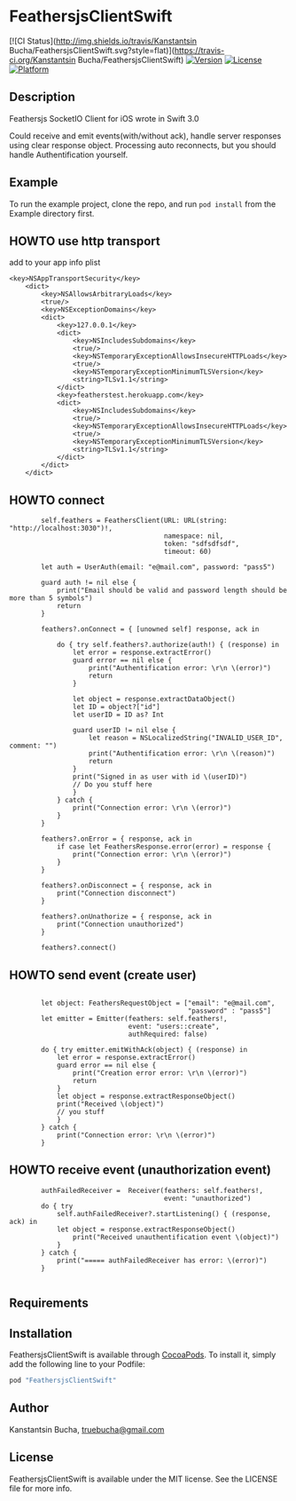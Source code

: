 # FeathersjsClientSwift

[![CI Status](http://img.shields.io/travis/Kanstantsin Bucha/FeathersjsClientSwift.svg?style=flat)](https://travis-ci.org/Kanstantsin Bucha/FeathersjsClientSwift)
[![Version](https://img.shields.io/cocoapods/v/FeathersjsClientSwift.svg?style=flat)](http://cocoapods.org/pods/FeathersjsClientSwift)
[![License](https://img.shields.io/cocoapods/l/FeathersjsClientSwift.svg?style=flat)](http://cocoapods.org/pods/FeathersjsClientSwift)
[![Platform](https://img.shields.io/cocoapods/p/FeathersjsClientSwift.svg?style=flat)](http://cocoapods.org/pods/FeathersjsClientSwift)

## Description

Feathersjs SocketIO Client for iOS wrote in Swift 3.0

Could receive and emit events(with/without ack), handle server responses using clear response object.
Processing auto reconnects, but you should handle Authentification yourself.

## Example

To run the example project, clone the repo, and run `pod install` from the Example directory first.

## HOWTO use http transport

add to your app info plist

```
<key>NSAppTransportSecurity</key>
	<dict>
		<key>NSAllowsArbitraryLoads</key>
		<true/>
		<key>NSExceptionDomains</key>
		<dict>
			<key>127.0.0.1</key>
			<dict>
				<key>NSIncludesSubdomains</key>
				<true/>
				<key>NSTemporaryExceptionAllowsInsecureHTTPLoads</key>
				<true/>
				<key>NSTemporaryExceptionMinimumTLSVersion</key>
				<string>TLSv1.1</string>
			</dict>
			<key>featherstest.herokuapp.com</key>
			<dict>
				<key>NSIncludesSubdomains</key>
				<true/>
				<key>NSTemporaryExceptionAllowsInsecureHTTPLoads</key>
				<true/>
				<key>NSTemporaryExceptionMinimumTLSVersion</key>
				<string>TLSv1.1</string>
			</dict>
		</dict>
	</dict>
```

## HOWTO connect

```
        self.feathers = FeathersClient(URL: URL(string: "http://localhost:3030")!,
                                       namespace: nil,
                                       token: "sdfsdfsdf",
                                       timeout: 60)
        
        let auth = UserAuth(email: "e@mail.com", password: "pass5")
        
        guard auth != nil else {
            print("Email should be valid and password length should be more than 5 symbols")
            return
        }
        
        feathers?.onConnect = { [unowned self] response, ack in
            
            do { try self.feathers?.authorize(auth!) { (response) in
                let error = response.extractError()
                guard error == nil else {
                    print("Authentification error: \r\n \(error)")
                    return
                }
                
                let object = response.extractDataObject()
                let ID = object?["id"]
                let userID = ID as? Int
                
                guard userID != nil else {
                    let reason = NSLocalizedString("INVALID_USER_ID", comment: "")
                    print("Authentification error: \r\n \(reason)")
                    return
                }
                print("Signed in as user with id \(userID)")
                // Do you stuff here
                }
            } catch {
                print("Connection error: \r\n \(error)")
            }
        }
        
        feathers?.onError = { response, ack in
            if case let FeathersResponse.error(error) = response {
                print("Connection error: \r\n \(error)")    
            }
        }
        
        feathers?.onDisconnect = { response, ack in
            print("Connection disconnect")
        }
        
        feathers?.onUnathorize = { response, ack in
            print("Connection unauthorized")
        }
        
        feathers?.connect()
```

## HOWTO send event (create user)

```

        let object: FeathersRequestObject = ["email": "e@mail.com",
                                             "password" : "pass5"]
        let emitter = Emitter(feathers: self.feathers!,
                              event: "users::create",
                              authRequired: false)
        
        do { try emitter.emitWithAck(object) { (response) in
            let error = response.extractError()
            guard error == nil else {
                print("Creation error error: \r\n \(error)")
                return
            }
            let object = response.extractResponseObject()
            print("Received \(object)")
            // you stuff
            }
        } catch {
            print("Connection error: \r\n \(error)") 
        }
```

## HOWTO receive event (unauthorization event)

```
        authFailedReceiver =  Receiver(feathers: self.feathers!,
                                       event: "unauthorized")
        do { try
            self.authFailedReceiver?.startListening() { (response, ack) in
            let object = response.extractResponseObject()
                print("Received unauthentification event \(object)")
            }
        } catch {
            print("===== authFailedReceiver has error: \(error)")
        }


```

## Requirements

## Installation

FeathersjsClientSwift is available through [CocoaPods](http://cocoapods.org). To install
it, simply add the following line to your Podfile:

```ruby
pod "FeathersjsClientSwift"
```

## Author

Kanstantsin Bucha, truebucha@gmail.com

## License

FeathersjsClientSwift is available under the MIT license. See the LICENSE file for more info.
